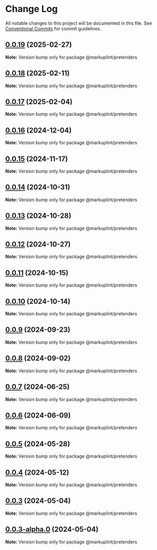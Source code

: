 # Change Log

All notable changes to this project will be documented in this file.
See [Conventional Commits](https://conventionalcommits.org) for commit guidelines.

## [0.0.19](https://github.com/markuplint/markuplint/compare/@markuplint/pretenders@0.0.18...@markuplint/pretenders@0.0.19) (2025-02-27)

**Note:** Version bump only for package @markuplint/pretenders

## [0.0.18](https://github.com/markuplint/markuplint/compare/@markuplint/pretenders@0.0.17...@markuplint/pretenders@0.0.18) (2025-02-11)

**Note:** Version bump only for package @markuplint/pretenders

## [0.0.17](https://github.com/markuplint/markuplint/compare/@markuplint/pretenders@0.0.16...@markuplint/pretenders@0.0.17) (2025-02-04)

**Note:** Version bump only for package @markuplint/pretenders

## [0.0.16](https://github.com/markuplint/markuplint/compare/@markuplint/pretenders@0.0.15...@markuplint/pretenders@0.0.16) (2024-12-04)

**Note:** Version bump only for package @markuplint/pretenders

## [0.0.15](https://github.com/markuplint/markuplint/compare/@markuplint/pretenders@0.0.14...@markuplint/pretenders@0.0.15) (2024-11-17)

**Note:** Version bump only for package @markuplint/pretenders

## [0.0.14](https://github.com/markuplint/markuplint/compare/@markuplint/pretenders@0.0.13...@markuplint/pretenders@0.0.14) (2024-10-31)

**Note:** Version bump only for package @markuplint/pretenders

## [0.0.13](https://github.com/markuplint/markuplint/compare/@markuplint/pretenders@0.0.12...@markuplint/pretenders@0.0.13) (2024-10-28)

**Note:** Version bump only for package @markuplint/pretenders

## [0.0.12](https://github.com/markuplint/markuplint/compare/@markuplint/pretenders@0.0.11...@markuplint/pretenders@0.0.12) (2024-10-27)

**Note:** Version bump only for package @markuplint/pretenders

## [0.0.11](https://github.com/markuplint/markuplint/compare/@markuplint/pretenders@0.0.10...@markuplint/pretenders@0.0.11) (2024-10-15)

**Note:** Version bump only for package @markuplint/pretenders

## [0.0.10](https://github.com/markuplint/markuplint/compare/@markuplint/pretenders@0.0.9...@markuplint/pretenders@0.0.10) (2024-10-14)

**Note:** Version bump only for package @markuplint/pretenders

## [0.0.9](https://github.com/markuplint/markuplint/compare/@markuplint/pretenders@0.0.8...@markuplint/pretenders@0.0.9) (2024-09-23)

**Note:** Version bump only for package @markuplint/pretenders

## [0.0.8](https://github.com/markuplint/markuplint/compare/@markuplint/pretenders@0.0.7...@markuplint/pretenders@0.0.8) (2024-09-02)

**Note:** Version bump only for package @markuplint/pretenders

## [0.0.7](https://github.com/markuplint/markuplint/compare/@markuplint/pretenders@0.0.6...@markuplint/pretenders@0.0.7) (2024-06-25)

**Note:** Version bump only for package @markuplint/pretenders

## [0.0.6](https://github.com/markuplint/markuplint/compare/@markuplint/pretenders@0.0.5...@markuplint/pretenders@0.0.6) (2024-06-09)

**Note:** Version bump only for package @markuplint/pretenders

## [0.0.5](https://github.com/markuplint/markuplint/compare/@markuplint/pretenders@0.0.4...@markuplint/pretenders@0.0.5) (2024-05-28)

**Note:** Version bump only for package @markuplint/pretenders

## [0.0.4](https://github.com/markuplint/markuplint/compare/@markuplint/pretenders@0.0.3...@markuplint/pretenders@0.0.4) (2024-05-12)

**Note:** Version bump only for package @markuplint/pretenders

## [0.0.3](https://github.com/markuplint/markuplint/compare/@markuplint/pretenders@0.0.3-alpha.0...@markuplint/pretenders@0.0.3) (2024-05-04)

**Note:** Version bump only for package @markuplint/pretenders

## [0.0.3-alpha.0](https://github.com/markuplint/markuplint/compare/@markuplint/pretenders@0.0.2...@markuplint/pretenders@0.0.3-alpha.0) (2024-05-04)

**Note:** Version bump only for package @markuplint/pretenders
